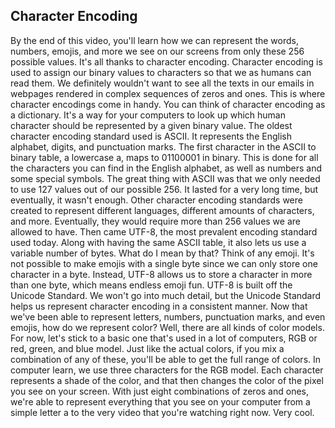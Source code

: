 ## Character Encoding

By the end of this video, you'll learn how we can represent the words, numbers, emojis, and more we see on our screens from only these 256 possible values. It's all thanks to character encoding. Character encoding is used to assign our binary values to characters so that we as humans can read them. We definitely wouldn't want to see all the texts in our emails in webpages rendered in complex sequences of zeros and ones. This is where character encodings come in handy. You can think of character encoding as a dictionary. It's a way for your computers to look up which human character should be represented by a given binary value. The oldest character encoding standard used is ASCII. It represents the English alphabet, digits, and punctuation marks. The first character in the ASCII to binary table, a lowercase a, maps to 01100001 in binary. This is done for all the characters you can find in the English alphabet, as well as numbers and some special symbols. The great thing with ASCII was that we only needed to use 127 values out of our possible 256. It lasted for a very long time, but eventually, it wasn't enough. Other character encoding standards were created to represent different languages, different amounts of characters, and more. Eventually, they would require more than 256 values we are allowed to have. Then came UTF-8, the most prevalent encoding standard used today. Along with having the same ASCII table, it also lets us use a variable number of bytes. What do I mean by that? Think of any emoji. It's not possible to make emojis with a single byte since we can only store one character in a byte. Instead, UTF-8 allows us to store a character in more than one byte, which means endless emoji fun. UTF-8 is built off the Unicode Standard. We won't go into much detail, but the Unicode Standard helps us represent character encoding in a consistent manner. Now that we've been able to represent letters, numbers, punctuation marks, and even emojis, how do we represent color? Well, there are all kinds of color models. For now, let's stick to a basic one that's used in a lot of computers, RGB or red, green, and blue model. Just like the actual colors, if you mix a combination of any of these, you'll be able to get the full range of colors. In computer learn, we use three characters for the RGB model. Each character represents a shade of the color, and that then changes the color of the pixel you see on your screen. With just eight combinations of zeros and ones, we're able to represent everything that you see on your computer from a simple letter a to the very video that you're watching right now. Very cool.
